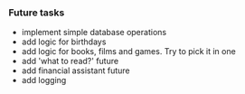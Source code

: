 ### Future tasks
- implement simple database operations
- add logic for birthdays
- add logic for books, films and games. Try to pick it in one
- add 'what to read?' future
- add financial assistant future
- add logging
